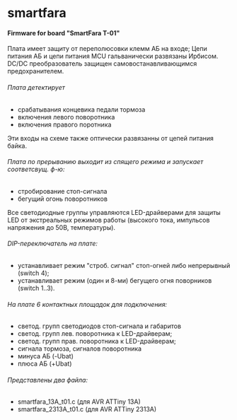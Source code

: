 # smartfara

#### Firmware for board "SmartFara T-01"

Плата имеет защиту от переполюсовки клемм АБ на входе; 
Цепи питания АБ и цепи питания MCU гальванически развязаны Ирбисом.
DC/DC преобразователь защищен самовостанавливающимся предохранителем.

###### Плата детектирует

- срабатывания концевика педали тормоза
- включения левого поворотника 
- включения правого поротника

Эти входы на схеме также оптически развязанны от цепей питания байка.

###### Плата по прерыванию выходит из спящего режима и запускает соответсвущ. ф-ю:

- стробирование стоп-сигнала
- бегущий огонь поворотников

Все светодиодные группы управляются LED-драйверами для защиты LED от экстреальных режимов работы (высокого тока, импульсов напряжения до 50В, температуры).  

###### DIP-переключатель на плате:

- устанавливает режим "строб. сигнал" стоп-огней либо непрерывный (switch 4);
- устанавливает режим (один и 8-ми) бегущего огня поворников (switch 1..3). 

###### На плате 6 контактных площадок для подключения:

 - светод. групп светодиодов стоп-сигнала и габаритов 
 - светод. групп лев. поворотника к LED-драйверам;
 - светод. групп прав. поворотника к LED-драйверам;
 - cигнала тормоза, сигналов поворотника
 - минуса АБ (-Ubat)  
 - плюса АБ  (+Ubat)
 
###### Представлены два файла:

 - smartfara_13A_t01.c (для AVR ATTiny 13A)
 - smartfara_2313A_t01.c (для AVR ATTiny 2313A)
